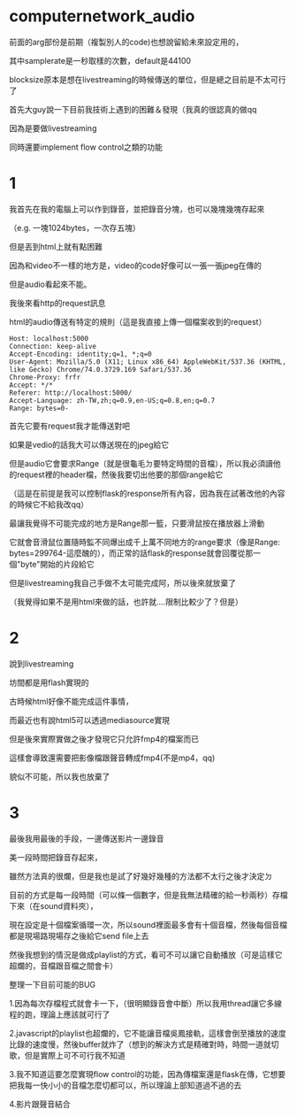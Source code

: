# computernetwork_audio

  前面的arg部份是前期（複製別人的code)也想說留給未來設定用的，
  
  其中samplerate是一秒取樣的次數，default是44100
  
  blocksize原本是想在livestreaming的時候傳送的單位，但是總之目前是不太可行了
  
  
  首先大guy說一下目前我技術上遇到的困難＆發現（我真的很認真的做qq
  
  因為是要做livestreaming
  
  同時還要implement flow control之類的功能
  
  # 1
  我首先在我的電腦上可以作到錄音，並把錄音分塊，也可以幾塊幾塊存起來
  
  （e.g. 一塊1024bytes，一次存五塊）
  
  但是丟到html上就有點困難
  
  因為和video不一樣的地方是，video的code好像可以一張一張jpeg在傳的
  
  但是audio看起來不能。
  
  我後來看http的request訊息
  
  html的audio傳送有特定的規則（這是我直接上傳一個檔案收到的request）
  
    Host: localhost:5000
    Connection: keep-alive
    Accept-Encoding: identity;q=1, *;q=0
    User-Agent: Mozilla/5.0 (X11; Linux x86_64) AppleWebKit/537.36 (KHTML, like Gecko) Chrome/74.0.3729.169 Safari/537.36
    Chrome-Proxy: frfr
    Accept: */*
    Referer: http://localhost:5000/
    Accept-Language: zh-TW,zh;q=0.9,en-US;q=0.8,en;q=0.7
    Range: bytes=0-
  
  
  首先它要有request我才能傳送對吧
  
  如果是vedio的話我大可以傳送現在的jpeg給它
  
  但是audio它會要求Range（就是很龜毛ㄉ要特定時間的音檔），所以我必須讀他的request裡的header檔，然後我要切出他要的那個range給它
  
  （這是在前提是我可以控制flask的response所有內容，因為我在試著改他的內容的時候它不給我改qq）
  
  最讓我覺得不可能完成的地方是Range那一籃，只要滑鼠按在播放器上滑動
  
  它就會音滑鼠位置隨時監不同爆出成千上萬不同地方的range要求（像是Range: bytes=299764-這麼醜的），而正常的話flask的response就會回覆從那一個"byte"開始的片段給它
  
  但是livestreaming我自己手做不太可能完成阿，所以後來就放棄了
  
  （我覺得如果不是用html來做的話，也許就....限制比較少了？但是）
  
  # 2
  說到livestreaming
  
  坊間都是用flash實現的
  
  古時候html好像不能完成這件事情，
  
  而最近也有說html5可以透過mediasource實現
  
  但是後來實際實做之後才發現它只允許fmp4的檔案而已
  
  這樣會導致還需要把影像檔跟聲音轉成fmp4(不是mp4，qq)
  
  貌似不可能，所以我也放棄了
  
  # 3
  最後我用最後的手段，一邊傳送影片一邊錄音
  
  美一段時間把錄音存起來，
  
  雖然方法真的很爛，但是我也是試了好幾好幾種的方法都不太行之後才決定ㄉ
  
  目前的方式是每一段時間（可以條一個數字，但是我無法精確的給一秒兩秒）存檔下來（在sound資料夾），
  
  現在設定是十個檔案循環一次，所以sound裡面最多會有十個音檔，然後每個音檔都是現場路現場存之後給它send file上去
  
  然後我想到的情況是做成playlist的方式，看可不可以讓它自動播放（可是這樣它超爛的，音檔跟音檔之間會卡）
  
  整理一下目前可能的BUG

  1.因為每次存檔程式就會卡一下，（很明顯錄音會中斷）所以我用thread讓它多線程的跑，理論上應該就可行了
  
  2.javascript的playlist也超爛的，它不能讓音檔吳鳳接軌，這樣會倒至播放的速度比錄的速度慢，然後buffer就炸了（想到的解決方式是精確對時，時間一道就切歌，但是實際上可不可行我不知道
  
  3.我不知道這要怎麼實現flow control的功能，因為傳檔案還是flask在傳，它想要把我每一快小小的音檔怎麼切都可以，所以理論上部知道過不過的去
  
  4.影片跟聲音結合
